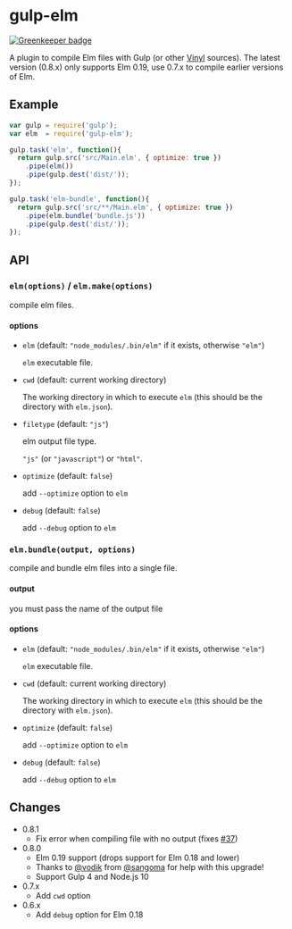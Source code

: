 # gulp-elm

[![Greenkeeper badge](https://badges.greenkeeper.io/gulp-elm/gulp-elm.svg)](https://greenkeeper.io/)

A plugin to compile Elm files with Gulp (or other [Vinyl](https://npmjs.com/package/vinyl) sources).
The latest version (0.8.x) only supports Elm 0.19, use 0.7.x to compile earlier versions of Elm.

## Example

```.js
var gulp = require('gulp');
var elm  = require('gulp-elm');

gulp.task('elm', function(){
  return gulp.src('src/Main.elm', { optimize: true })
    .pipe(elm())
    .pipe(gulp.dest('dist/'));
});

gulp.task('elm-bundle', function(){
  return gulp.src('src/**/Main.elm', { optimize: true })
    .pipe(elm.bundle('bundle.js'))
    .pipe(gulp.dest('dist/'));
});
```

## API

### `elm(options)` / `elm.make(options)`

compile elm files.

#### options

- `elm` (default: `"node_modules/.bin/elm"` if it exists, otherwise `"elm"`)

  `elm` executable file.

- `cwd` (default: current working directory)

  The working directory in which to execute `elm` (this should be the directory with `elm.json`).

- `filetype` (default: `"js"`)

  elm output file type.

  `"js"` (or `"javascript"`) or `"html"`.

- `optimize` (default: `false`)

  add `--optimize` option to `elm`

- `debug` (default: `false`)

  add `--debug` option to `elm`

### `elm.bundle(output, options)`

compile and bundle elm files into a single file.

#### output

you must pass the name of the output file

#### options

- `elm` (default: `"node_modules/.bin/elm"` if it exists, otherwise `"elm"`)

  `elm` executable file.

- `cwd` (default: current working directory)

  The working directory in which to execute `elm` (this should be the directory with `elm.json`).

- `optimize` (default: `false`)

  add `--optimize` option to `elm`

- `debug` (default: `false`)

  add `--debug` option to `elm`

## Changes

- 0.8.1
  - Fix error when compiling file with no output (fixes [#37](https://github.com/gulp-elm/gulp-elm/issues/37))
- 0.8.0
  - Elm 0.19 support (drops support for Elm 0.18 and lower)
  - Thanks to [@vodik](https://github.com/vodik) from [@sangoma](https://github.com/sangoma) for help with this upgrade!
  - Support Gulp 4 and Node.js 10
- 0.7.x
  - Add `cwd` option
- 0.6.x
  - Add `debug` option for Elm 0.18
